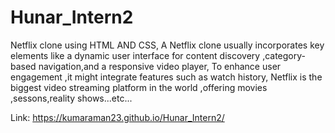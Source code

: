 # Hunar_Intern2
Netflix clone using HTML AND CSS,
A Netflix clone usually incorporates key elements like a dynamic user interface for content discovery ,category-based navigation,and a responsive video player,
To enhance user engagement ,it might integrate features such as watch history,
Netflix is the biggest video streaming platform in the world ,offering movies ,sessons,reality shows...etc...

Link: https://kumaraman23.github.io/Hunar_Intern2/
